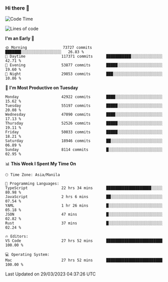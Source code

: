 ### Hi there 👋

<!--START_SECTION:waka-->
![Code Time](http://img.shields.io/badge/Code%20Time-3%2C788%20hrs%206%20mins-blue)

![Lines of code](https://img.shields.io/badge/From%20Hello%20World%20I%27ve%20Written-105.0%20million%20lines%20of%20code-blue)

**I'm an Early 🐤** 

```text
🌞 Morning                73727 commits       ███████░░░░░░░░░░░░░░░░░░   26.83 % 
🌆 Daytime                117371 commits      ███████████░░░░░░░░░░░░░░   42.71 % 
🌃 Evening                53877 commits       █████░░░░░░░░░░░░░░░░░░░░   19.60 % 
🌙 Night                  29853 commits       ███░░░░░░░░░░░░░░░░░░░░░░   10.86 % 
```
📅 **I'm Most Productive on Tuesday** 

```text
Monday                   42922 commits       ████░░░░░░░░░░░░░░░░░░░░░   15.62 % 
Tuesday                  55197 commits       █████░░░░░░░░░░░░░░░░░░░░   20.08 % 
Wednesday                47090 commits       ████░░░░░░░░░░░░░░░░░░░░░   17.13 % 
Thursday                 52526 commits       █████░░░░░░░░░░░░░░░░░░░░   19.11 % 
Friday                   50033 commits       █████░░░░░░░░░░░░░░░░░░░░   18.21 % 
Saturday                 18946 commits       ██░░░░░░░░░░░░░░░░░░░░░░░   06.89 % 
Sunday                   8114 commits        █░░░░░░░░░░░░░░░░░░░░░░░░   02.95 % 
```


📊 **This Week I Spent My Time On** 

```text
🕑︎ Time Zone: Asia/Manila

💬 Programming Languages: 
TypeScript               22 hrs 34 mins      ████████████████████░░░░░   80.98 % 
JavaScript               2 hrs 6 mins        ██░░░░░░░░░░░░░░░░░░░░░░░   07.54 % 
YAML                     1 hr 26 mins        █░░░░░░░░░░░░░░░░░░░░░░░░   05.18 % 
JSON                     47 mins             █░░░░░░░░░░░░░░░░░░░░░░░░   02.82 % 
Rust                     37 mins             █░░░░░░░░░░░░░░░░░░░░░░░░   02.24 % 

🔥 Editors: 
VS Code                  27 hrs 52 mins      █████████████████████████   100.00 % 

💻 Operating System: 
Mac                      27 hrs 52 mins      █████████████████████████   100.00 % 
```


 Last Updated on 29/03/2023 04:37:26 UTC
<!--END_SECTION:waka-->


<!--
**rad182/rad182** is a ✨ _special_ ✨ repository because its `README.md` (this file) appears on your GitHub profile.

Here are some ideas to get you started:

- 🔭 I’m currently working on ...
- 🌱 I’m currently learning ...
- 👯 I’m looking to collaborate on ...
- 🤔 I’m looking for help with ...
- 💬 Ask me about ...
- 📫 How to reach me: ...
- 😄 Pronouns: ...
- ⚡ Fun fact: ...
-->
